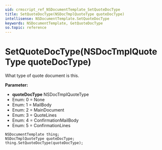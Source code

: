 ```yaml
---
uid: crmscript_ref_NSDocumentTemplate_SetQuoteDocType
title: SetQuoteDocType(NSDocTmplQuoteType quoteDocType)
intellisense: NSDocumentTemplate.SetQuoteDocType
keywords: NSDocumentTemplate, GetQuoteDocType
so.topic: reference
---
```


# SetQuoteDocType(NSDocTmplQuoteType quoteDocType)

What type of quote document is this.

**Parameter:** 
* **quoteDocType** NSDocTmplQuoteType
* Enum: 0 = None 
* Enum: 1 = MailBody 
* Enum: 2 = MainDocument 
* Enum: 3 = QuoteLines 
* Enum: 4 = ConfirmationMailBody 
* Enum: 5 = ConfirmationLines 

```crmscript
NSDocumentTemplate thing;
NSDocTmplQuoteType quoteDocType;
thing.SetQuoteDocType(quoteDocType);
```


